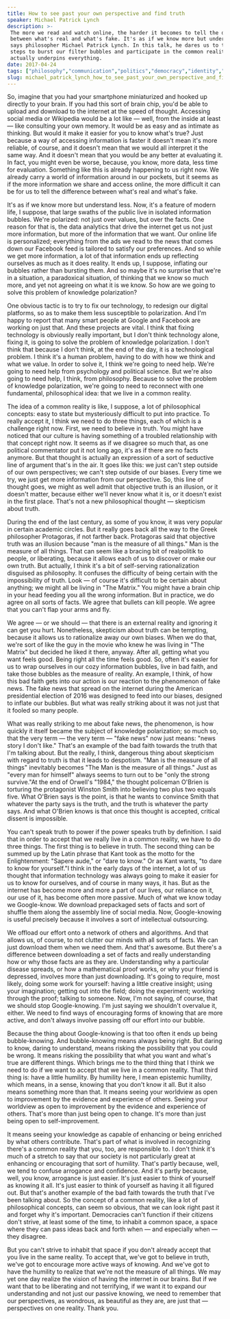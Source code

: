 ```yaml
---
title: How to see past your own perspective and find truth
speaker: Michael Patrick Lynch
description: >-
 The more we read and watch online, the harder it becomes to tell the difference
 between what's real and what's fake. It's as if we know more but understand less,
 says philosopher Michael Patrick Lynch. In this talk, he dares us to take active
 steps to burst our filter bubbles and participate in the common reality that
 actually underpins everything.
date: 2017-04-24
tags: ["philosophy","communication","politics","democracy","identity","internet","intelligence","personal-growth","news","social-media","social-change","society"]
slug: michael_patrick_lynch_how_to_see_past_your_own_perspective_and_find_truth
---
```


So, imagine that you had your smartphone miniaturized and hooked up directly to your
brain. If you had this sort of brain chip, you'd be able to upload and download to the
internet at the speed of thought. Accessing social media or Wikipedia would be a lot like
— well, from the inside at least — like consulting your own memory. It would be as easy
and as intimate as thinking. But would it make it easier for you to know what's true? Just
because a way of accessing information is faster it doesn't mean it's more reliable, of
course, and it doesn't mean that we would all interpret it the same way. And it doesn't
mean that you would be any better at evaluating it. In fact, you might even be worse,
because, you know, more data, less time for evaluation. Something like this is already
happening to us right now. We already carry a world of information around in our pockets,
but it seems as if the more information we share and access online, the more difficult it
can be for us to tell the difference between what's real and what's fake.

It's as if we know more but understand less. Now, it's a feature of modern life, I suppose,
that large swaths of the public live in isolated information bubbles. We're polarized: not
just over values, but over the facts. One reason for that is, the data analytics that
drive the internet get us not just more information, but more of the information that we
want. Our online life is personalized; everything from the ads we read to the news that
comes down our Facebook feed is tailored to satisfy our preferences. And so while we get
more information, a lot of that information ends up reflecting ourselves as much as it
does reality. It ends up, I suppose, inflating our bubbles rather than bursting them. And
so maybe it's no surprise that we're in a situation, a paradoxical situation, of thinking
that we know so much more, and yet not agreeing on what it is we know. So how are we going
to solve this problem of knowledge polarization?

One obvious tactic is to try to fix our technology, to redesign our digital platforms, so
as to make them less susceptible to polarization. And I'm happy to report that many smart
people at Google and Facebook are working on just that. And these projects are vital. I
think that fixing technology is obviously really important, but I don't think technology
alone, fixing it, is going to solve the problem of knowledge polarization. I don't think
that because I don't think, at the end of the day, it is a technological problem. I think
it's a human problem, having to do with how we think and what we value. In order to solve
it, I think we're going to need help. We're going to need help from psychology and
political science. But we're also going to need help, I think, from philosophy. Because to
solve the problem of knowledge polarization, we're going to need to reconnect with one
fundamental, philosophical idea: that we live in a common reality.

The idea of a common reality is like, I suppose, a lot of philosophical concepts: easy to
state but mysteriously difficult to put into practice. To really accept it, I think we
need to do three things, each of which is a challenge right now. First, we need to believe
in truth. You might have noticed that our culture is having something of a troubled
relationship with that concept right now. It seems as if we disagree so much that, as one
political commentator put it not long ago, it's as if there are no facts anymore. But that
thought is actually an expression of a sort of seductive line of argument that's in the
air. It goes like this: we just can't step outside of our own perspectives; we can't step
outside of our biases. Every time we try, we just get more information from our
perspective. So, this line of thought goes, we might as well admit that objective truth is
an illusion, or it doesn't matter, because either we'll never know what it is, or it
doesn't exist in the first place. That's not a new philosophical thought — skepticism about
truth.

During the end of the last century, as some of you know, it was very popular in certain
academic circles. But it really goes back all the way to the Greek philosopher Protagoras,
if not farther back. Protagoras said that objective truth was an illusion because "man is
the measure of all things." Man is the measure of all things. That can seem like a bracing
bit of realpolitik to people, or liberating, because it allows each of us to discover or
make our own truth. But actually, I think it's a bit of self-serving rationalization
disguised as philosophy. It confuses the difficulty of being certain with the
impossibility of truth. Look — of course it's difficult to be certain about anything; we
might all be living in "The Matrix." You might have a brain chip in your head feeding you
all the wrong information. But in practice, we do agree on all sorts of facts. We agree
that bullets can kill people. We agree that you can't flap your arms and
fly.

We agree — or we should — that there is an external reality and ignoring it can get you
hurt. Nonetheless, skepticism about truth can be tempting, because it allows us to
rationalize away our own biases. When we do that, we're sort of like the guy in the movie
who knew he was living in "The Matrix" but decided he liked it there, anyway. After all,
getting what you want feels good. Being right all the time feels good. So, often it's
easier for us to wrap ourselves in our cozy information bubbles, live in bad faith, and
take those bubbles as the measure of reality. An example, I think, of how this bad faith
gets into our action is our reaction to the phenomenon of fake news. The fake news that
spread on the internet during the American presidential election of 2016 was designed to
feed into our biases, designed to inflate our bubbles. But what was really striking about
it was not just that it fooled so many people.

What was really striking to me about fake news, the phenomenon, is how quickly it itself
became the subject of knowledge polarization; so much so, that the very term — the very
term — "fake news" now just means: "news story I don't like." That's an example of the bad
faith towards the truth that I'm talking about. But the really, I think, dangerous thing
about skepticism with regard to truth is that it leads to despotism. "Man is the measure
of all things" inevitably becomes "The Man is the measure of all things." Just as "every
man for himself" always seems to turn out to be "only the strong survive."At the end of
Orwell's "1984," the thought policeman O'Brien is torturing the protagonist Winston Smith
into believing two plus two equals five. What O'Brien says is the point, is that he wants
to convince Smith that whatever the party says is the truth, and the truth is whatever the
party says. And what O'Brien knows is that once this thought is accepted, critical dissent
is impossible.

You can't speak truth to power if the power speaks truth by definition. I said that in
order to accept that we really live in a common reality, we have to do three things. The
first thing is to believe in truth. The second thing can be summed up by the Latin phrase
that Kant took as the motto for the Enlightenment: "Sapere aude," or "dare to know." Or as
Kant wants, "to dare to know for yourself."I think in the early days of the internet, a
lot of us thought that information technology was always going to make it easier for us to
know for ourselves, and of course in many ways, it has. But as the internet has become
more and more a part of our lives, our reliance on it, our use of it, has become often
more passive. Much of what we know today we Google-know. We download prepackaged sets of
facts and sort of shuffle them along the assembly line of social media. Now,
Google-knowing is useful precisely because it involves a sort of intellectual
outsourcing.

We offload our effort onto a network of others and algorithms. And that allows us, of
course, to not clutter our minds with all sorts of facts. We can just download them when
we need them. And that's awesome. But there's a difference between downloading a set of
facts and really understanding how or why those facts are as they are. Understanding why a
particular disease spreads, or how a mathematical proof works, or why your friend is
depressed, involves more than just downloading. It's going to require, most likely, doing
some work for yourself: having a little creative insight; using your imagination; getting
out into the field; doing the experiment; working through the proof; talking to
someone. Now, I'm not saying, of course, that we should stop Google-knowing. I'm just
saying we shouldn't overvalue it, either. We need to find ways of encouraging forms of
knowing that are more active, and don't always involve passing off our effort into our
bubble.

Because the thing about Google-knowing is that too often it ends up being bubble-knowing.
And bubble-knowing means always being right. But daring to know, daring to understand,
means risking the possibility that you could be wrong. It means risking the possibility
that what you want and what's true are different things. Which brings me to the third thing
that I think we need to do if we want to accept that we live in a common reality. That
third thing is: have a little humility. By humility here, I mean epistemic humility, which
means, in a sense, knowing that you don't know it all. But it also means something more
than that. It means seeing your worldview as open to improvement by the evidence and
experience of others. Seeing your worldview as open to improvement by the evidence and
experience of others. That's more than just being open to change. It's more than just
being open to self-improvement.

It means seeing your knowledge as capable of enhancing or being enriched by what others
contribute. That's part of what is involved in recognizing there's a common reality that
you, too, are responsible to. I don't think it's much of a stretch to say that our society
is not particularly great at enhancing or encouraging that sort of humility. That's partly
because, well, we tend to confuse arrogance and confidence. And it's partly because, well,
you know, arrogance is just easier. It's just easier to think of yourself as knowing it
all. It's just easier to think of yourself as having it all figured out. But that's
another example of the bad faith towards the truth that I've been talking about. So the
concept of a common reality, like a lot of philosophical concepts, can seem so obvious,
that we can look right past it and forget why it's important. Democracies can't function
if their citizens don't strive, at least some of the time, to inhabit a common space, a
space where they can pass ideas back and forth when — and especially when — they
disagree.

But you can't strive to inhabit that space if you don't already accept that you live in
the same reality. To accept that, we've got to believe in truth, we've got to encourage
more active ways of knowing. And we've got to have the humility to realize that we're not
the measure of all things. We may yet one day realize the vision of having the internet in
our brains. But if we want that to be liberating and not terrifying, if we want it to
expand our understanding and not just our passive knowing, we need to remember that our
perspectives, as wondrous, as beautiful as they are, are just that — perspectives on one
reality. Thank you.

<!--
ad_duration=3.33
comment_count=65
event="TED2017"
external_start_time=0
has_talk_citation=1
intro_duration=11.82
is_subtitle_required="False"
is_talk_featured="True"
language="en"
language_swap="False"
native_language="en"
number_of_related_talks=6
number_of_speakers=1
number_of_subtitled_videos=25
number_of_tags=12
number_of_talk_download_languages=25
number_of_talk_more_resources=4
number_of_talk_recommendations=0
number_of_talks_take_actions=1
post_ad_duration=0.83
published_timestamp="2017-06-05 14:59:55"
recording_date="2017-04-24"
speaker_description="Philosopher"
speaker_is_published=1
speaker_name="Michael Patrick Lynch"
talk_name="How to see past your own perspective and find truth"
talks_tags=["philosophy","communication","politics","democracy","identity","internet","intelligence","personal-growth","news","social-media","social-change","society"]
url_audio="https://download.ted.com/talks/MichaelPatrickLynch_2017.mp3?apikey=acme-roadrunner"
url_photo_speaker="https://pe.tedcdn.com/images/ted/c9f48bcb1c1d7ec5945a372c4e23d39c23a604ae_254x191.jpg"
url_photo_talk="https://s3.amazonaws.com/talkstar-photos/uploads/0bcd1bf7-b02f-4a40-ae85-cef1a822fc5b/MichaelPatrickLynch_2017-embed.jpg"
url_webpage="https://www.ted.com/talks/michael_patrick_lynch_how_to_see_past_your_own_perspective_and_find_truth"
video_type_name="TED Stage Talk"
-->